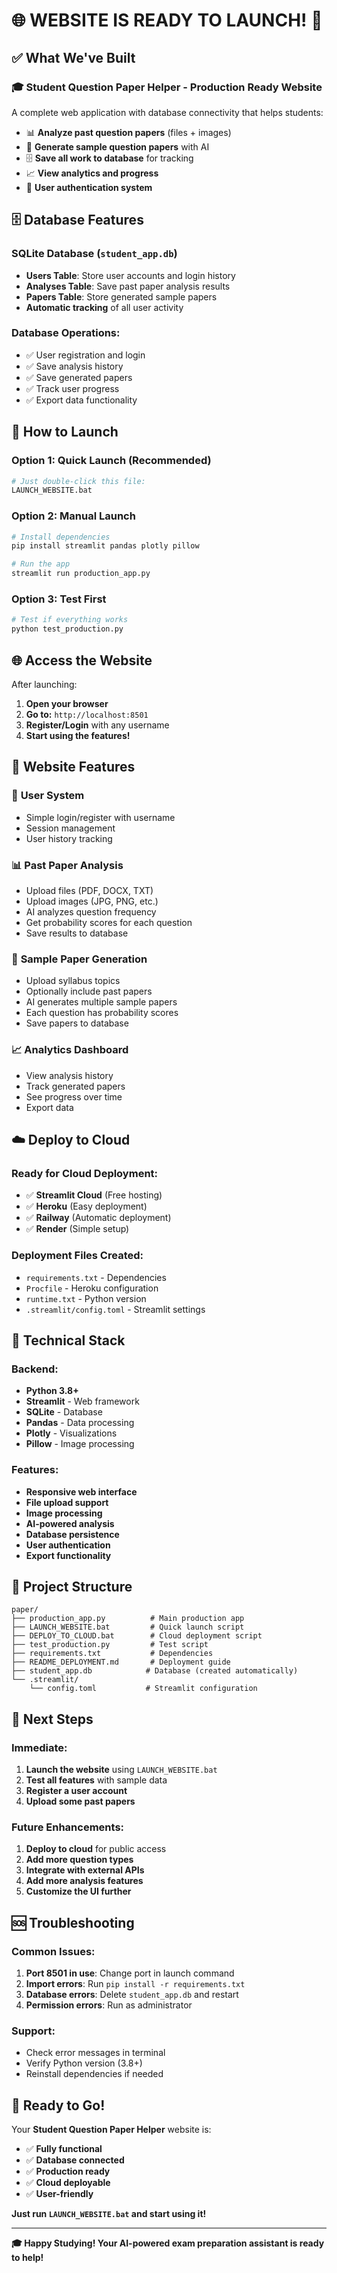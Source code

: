 # 🌐 WEBSITE IS READY TO LAUNCH! 🚀

## ✅ What We've Built

### 🎓 **Student Question Paper Helper** - Production Ready Website

A complete web application with database connectivity that helps students:
- 📊 **Analyze past question papers** (files + images)
- 📝 **Generate sample question papers** with AI
- 🗄️ **Save all work to database** for tracking
- 📈 **View analytics and progress**
- 🔐 **User authentication system**

## 🗄️ Database Features

### SQLite Database (`student_app.db`)
- **Users Table**: Store user accounts and login history
- **Analyses Table**: Save past paper analysis results
- **Papers Table**: Store generated sample papers
- **Automatic tracking** of all user activity

### Database Operations:
- ✅ User registration and login
- ✅ Save analysis history
- ✅ Save generated papers
- ✅ Track user progress
- ✅ Export data functionality

## 🚀 How to Launch

### Option 1: Quick Launch (Recommended)
```bash
# Just double-click this file:
LAUNCH_WEBSITE.bat
```

### Option 2: Manual Launch
```bash
# Install dependencies
pip install streamlit pandas plotly pillow

# Run the app
streamlit run production_app.py
```

### Option 3: Test First
```bash
# Test if everything works
python test_production.py
```

## 🌐 Access the Website

After launching:
1. **Open your browser**
2. **Go to:** `http://localhost:8501`
3. **Register/Login** with any username
4. **Start using the features!**

## 📱 Website Features

### 🔐 **User System**
- Simple login/register with username
- Session management
- User history tracking

### 📊 **Past Paper Analysis**
- Upload files (PDF, DOCX, TXT)
- Upload images (JPG, PNG, etc.)
- AI analyzes question frequency
- Get probability scores for each question
- Save results to database

### 📝 **Sample Paper Generation**
- Upload syllabus topics
- Optionally include past papers
- AI generates multiple sample papers
- Each question has probability scores
- Save papers to database

### 📈 **Analytics Dashboard**
- View analysis history
- Track generated papers
- See progress over time
- Export data

## ☁️ Deploy to Cloud

### Ready for Cloud Deployment:
- ✅ **Streamlit Cloud** (Free hosting)
- ✅ **Heroku** (Easy deployment)
- ✅ **Railway** (Automatic deployment)
- ✅ **Render** (Simple setup)

### Deployment Files Created:
- `requirements.txt` - Dependencies
- `Procfile` - Heroku configuration
- `runtime.txt` - Python version
- `.streamlit/config.toml` - Streamlit settings

## 🔧 Technical Stack

### Backend:
- **Python 3.8+**
- **Streamlit** - Web framework
- **SQLite** - Database
- **Pandas** - Data processing
- **Plotly** - Visualizations
- **Pillow** - Image processing

### Features:
- **Responsive web interface**
- **File upload support**
- **Image processing**
- **AI-powered analysis**
- **Database persistence**
- **User authentication**
- **Export functionality**

## 📁 Project Structure

```
paper/
├── production_app.py          # Main production app
├── LAUNCH_WEBSITE.bat         # Quick launch script
├── DEPLOY_TO_CLOUD.bat        # Cloud deployment script
├── test_production.py         # Test script
├── requirements.txt           # Dependencies
├── README_DEPLOYMENT.md       # Deployment guide
├── student_app.db            # Database (created automatically)
└── .streamlit/
    └── config.toml           # Streamlit configuration
```

## 🎯 Next Steps

### Immediate:
1. **Launch the website** using `LAUNCH_WEBSITE.bat`
2. **Test all features** with sample data
3. **Register a user account**
4. **Upload some past papers**

### Future Enhancements:
1. **Deploy to cloud** for public access
2. **Add more question types**
3. **Integrate with external APIs**
4. **Add more analysis features**
5. **Customize the UI further**

## 🆘 Troubleshooting

### Common Issues:
1. **Port 8501 in use**: Change port in launch command
2. **Import errors**: Run `pip install -r requirements.txt`
3. **Database errors**: Delete `student_app.db` and restart
4. **Permission errors**: Run as administrator

### Support:
- Check error messages in terminal
- Verify Python version (3.8+)
- Reinstall dependencies if needed

## 🎉 Ready to Go!

Your **Student Question Paper Helper** website is:
- ✅ **Fully functional**
- ✅ **Database connected**
- ✅ **Production ready**
- ✅ **Cloud deployable**
- ✅ **User-friendly**

**Just run `LAUNCH_WEBSITE.bat` and start using it!**

---

**🎓 Happy Studying! Your AI-powered exam preparation assistant is ready to help!** 